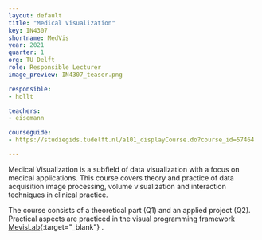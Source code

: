 ```yaml
---
layout: default
title: "Medical Visualization"
key: IN4307
shortname: MedVis
year: 2021
quarter: 1
org: TU Delft
role: Responsible Lecturer
image_preview: IN4307_teaser.png

responsible:
- hollt

teachers:
- eisemann

courseguide:
- https://studiegids.tudelft.nl/a101_displayCourse.do?course_id=57464

---
```

Medical Visualization is a subfield of data visualization with a focus on medical applications. This course covers  theory and practice of data acquisition image processing, volume visualization and interaction techniques in clinical practice.

The course consists of a theoretical part (Q1) and an applied project (Q2). Practical aspects are practiced in the visual programming framework [MevisLab](https://www.mevislab.de){:target="_blank"} .